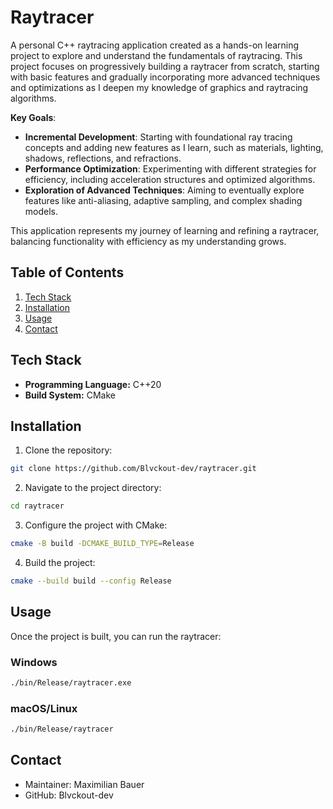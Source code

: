 # Raytracer

A personal C++ raytracing application created as a hands-on learning project to explore and understand the fundamentals of raytracing.
This project focuses on progressively building a raytracer from scratch,
starting with basic features and gradually incorporating more advanced techniques and optimizations as I deepen my knowledge of graphics and raytracing algorithms.

**Key Goals**:
- **Incremental Development**: Starting with foundational ray tracing concepts and adding new features as I learn, such as materials, lighting, shadows, reflections, and refractions.
- **Performance Optimization**: Experimenting with different strategies for efficiency, including acceleration structures and optimized algorithms.
- **Exploration of Advanced Techniques**: Aiming to eventually explore features like anti-aliasing, adaptive sampling, and complex shading models.
  
This application represents my journey of learning and refining a raytracer, balancing functionality with efficiency as my understanding grows.

## Table of Contents

1. [Tech Stack](#tech-stack)
2. [Installation](#installation)
3. [Usage](#usage)
4. [Contact](#contact)

## Tech Stack

- **Programming Language:** C++20
- **Build System:** CMake

## Installation

1. Clone the repository:
```bash
git clone https://github.com/Blvckout-dev/raytracer.git
```

2. Navigate to the project directory:
```bash
cd raytracer
```

3. Configure the project with CMake:
```bash
cmake -B build -DCMAKE_BUILD_TYPE=Release
```

4. Build the project:
```bash
cmake --build build --config Release
```

## Usage

Once the project is built, you can run the raytracer:

### Windows

```bash
./bin/Release/raytracer.exe
```

### macOS/Linux

```bash
./bin/Release/raytracer
```

## Contact

- Maintainer: Maximilian Bauer
- GitHub: Blvckout-dev

